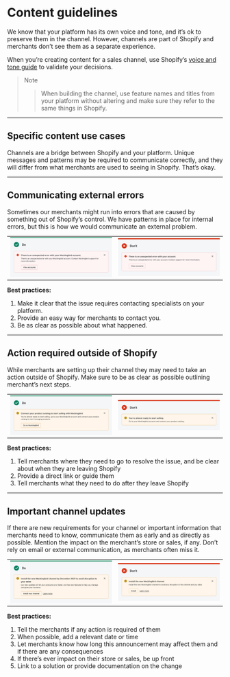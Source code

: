 # Content guidelines

We know that your platform has its own voice and tone, and it’s ok to preserve them in the channel. However, channels are part of Shopify and merchants don’t see them as a separate experience.

When you’re creating content for a sales channel, use Shopify’s [voice and tone guide](https://polaris.shopify.com/content/voice-and-tone) to validate your decisions.

> Note
>
> > When building the channel, use feature names and titles from your platform without altering and make sure they refer to the same things in Shopify.

---

## Specific content use cases

Channels are a bridge between Shopify and your platform. Unique messages and patterns may be required to communicate correctly, and they will differ from what merchants are used to seeing in Shopify. That’s okay.

---

## Communicating external errors

Sometimes our merchants might run into errors that are caused by something out of Shopify’s control. We have patterns in place for internal errors, but this is how we would communicate an external problem.

|                                                                                               |                                                                                                     |
| --------------------------------------------------------------------------------------------- | --------------------------------------------------------------------------------------------------- |
| ![Example of how to communicate external errors](images/do-communicating-external-errors.png) | ![Example of how not to communicate external errors](images/dont-communicating-external-errors.png) |

**Best practices:**

1. Make it clear that the issue requires contacting specialists on your platform.
2. Provide an easy way for merchants to contact you.
3. Be as clear as possible about what happened.

---

## Action required outside of Shopify

While merchants are setting up their channel they may need to take an action outside of Shopify. Make sure to be as clear as possible outlining merchant’s next steps.

|                                                                                                                         |                                                                                                                               |
| ----------------------------------------------------------------------------------------------------------------------- | ----------------------------------------------------------------------------------------------------------------------------- |
| ![Example of how to indicate that action is required ourside of Shopify](images/do-action-required-outside-shopify.png) | ![Example of how not to indicate that action is required outside of Shopify](images/dont-action-required-outside-shopify.png) |

**Best practices:**

1. Tell merchants where they need to go to resolve the issue, and be clear about when they are leaving Shopify
2. Provide a direct link or guide them
3. Tell merchants what they need to do after they leave Shopify

---

## Important channel updates

If there are new requirements for your channel or important information that merchants need to know, communicate them as early and as directly as possible. Mention the impact on the merchant’s store or sales, if any. Don’t rely on email or external communication, as merchants often miss it.

|                                                                                           |                                                                                                 |
| ----------------------------------------------------------------------------------------- | ----------------------------------------------------------------------------------------------- |
| ![Example of how to communicate channel updates](images/do-important-channel-updates.png) | ![Example of how not to communicate channel updates](images/dont-important-channel-updates.png) |

**Best practices:**

1. Tell the merchants if any action is required of them
2. When possible, add a relevant date or time
3. Let merchants know how long this announcement may affect them and if there are any consequences
4. If there’s ever impact on their store or sales, be up front
5. Link to a solution or provide documentation on the change
